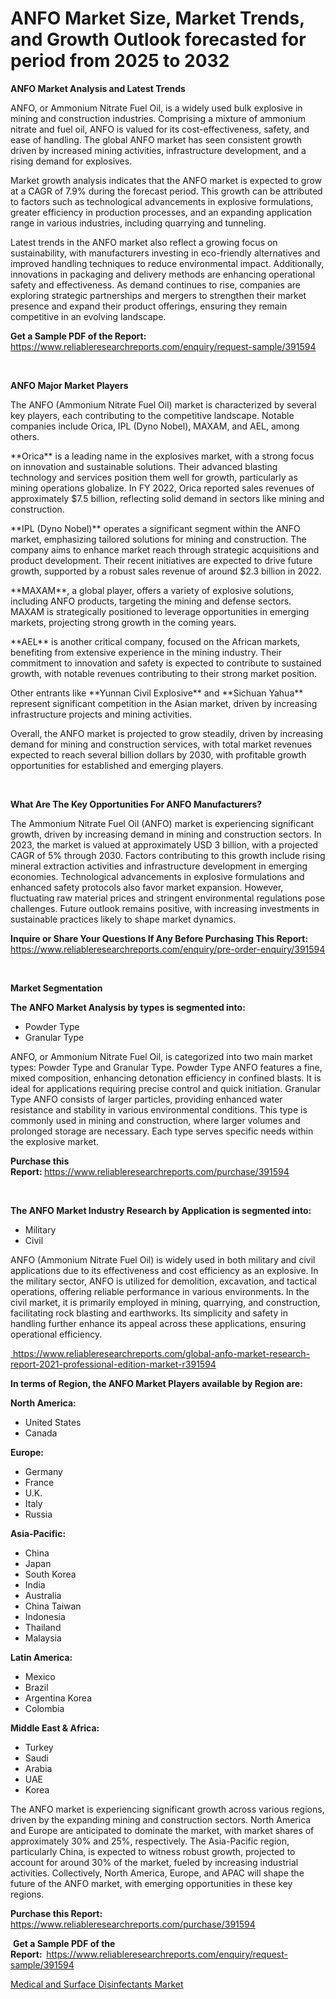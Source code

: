 <p><h1>ANFO Market Size, Market Trends, and Growth Outlook forecasted for period from 2025 to 2032</h1></p><p><strong>ANFO Market Analysis and Latest Trends</strong></p>
<p><p>ANFO, or Ammonium Nitrate Fuel Oil, is a widely used bulk explosive in mining and construction industries. Comprising a mixture of ammonium nitrate and fuel oil, ANFO is valued for its cost-effectiveness, safety, and ease of handling. The global ANFO market has seen consistent growth driven by increased mining activities, infrastructure development, and a rising demand for explosives.</p><p>Market growth analysis indicates that the ANFO market is expected to grow at a CAGR of 7.9% during the forecast period. This growth can be attributed to factors such as technological advancements in explosive formulations, greater efficiency in production processes, and an expanding application range in various industries, including quarrying and tunneling.</p><p>Latest trends in the ANFO market also reflect a growing focus on sustainability, with manufacturers investing in eco-friendly alternatives and improved handling techniques to reduce environmental impact. Additionally, innovations in packaging and delivery methods are enhancing operational safety and effectiveness. As demand continues to rise, companies are exploring strategic partnerships and mergers to strengthen their market presence and expand their product offerings, ensuring they remain competitive in an evolving landscape.</p></p>
<p><strong>Get a Sample PDF of the Report:&nbsp;</strong> <a href="https://www.reliableresearchreports.com/enquiry/request-sample/391594?utm_campaign=2788&utm_medium=2&utm_source=Github&utm_content=ia&utm_term=29032025&utm_id=anfo">https://www.reliableresearchreports.com/enquiry/request-sample/391594</a></p>
<p>&nbsp;</p>
<p><strong>ANFO Major Market Players</strong></p>
<p><p>The ANFO (Ammonium Nitrate Fuel Oil) market is characterized by several key players, each contributing to the competitive landscape. Notable companies include Orica, IPL (Dyno Nobel), MAXAM, and AEL, among others.</p><p>**Orica** is a leading name in the explosives market, with a strong focus on innovation and sustainable solutions. Their advanced blasting technology and services position them well for growth, particularly as mining operations globalize. In FY 2022, Orica reported sales revenues of approximately $7.5 billion, reflecting solid demand in sectors like mining and construction.</p><p>**IPL (Dyno Nobel)** operates a significant segment within the ANFO market, emphasizing tailored solutions for mining and construction. The company aims to enhance market reach through strategic acquisitions and product development. Their recent initiatives are expected to drive future growth, supported by a robust sales revenue of around $2.3 billion in 2022.</p><p>**MAXAM**, a global player, offers a variety of explosive solutions, including ANFO products, targeting the mining and defense sectors. MAXAM is strategically positioned to leverage opportunities in emerging markets, projecting strong growth in the coming years.</p><p>**AEL** is another critical company, focused on the African markets, benefiting from extensive experience in the mining industry. Their commitment to innovation and safety is expected to contribute to sustained growth, with notable revenues contributing to their strong market position.</p><p>Other entrants like **Yunnan Civil Explosive** and **Sichuan Yahua** represent significant competition in the Asian market, driven by increasing infrastructure projects and mining activities.</p><p>Overall, the ANFO market is projected to grow steadily, driven by increasing demand for mining and construction services, with total market revenues expected to reach several billion dollars by 2030, with profitable growth opportunities for established and emerging players.</p></p>
<p>&nbsp;</p>
<p><strong>What Are The Key Opportunities For ANFO Manufacturers?</strong></p>
<p><p>The Ammonium Nitrate Fuel Oil (ANFO) market is experiencing significant growth, driven by increasing demand in mining and construction sectors. In 2023, the market is valued at approximately USD 3 billion, with a projected CAGR of 5% through 2030. Factors contributing to this growth include rising mineral extraction activities and infrastructure development in emerging economies. Technological advancements in explosive formulations and enhanced safety protocols also favor market expansion. However, fluctuating raw material prices and stringent environmental regulations pose challenges. Future outlook remains positive, with increasing investments in sustainable practices likely to shape market dynamics.</p></p>
<p><strong>Inquire or Share Your Questions If Any Before Purchasing This Report:</strong> <a href="https://www.reliableresearchreports.com/enquiry/pre-order-enquiry/391594?utm_campaign=2788&utm_medium=2&utm_source=Github&utm_content=ia&utm_term=29032025&utm_id=anfo">https://www.reliableresearchreports.com/enquiry/pre-order-enquiry/391594</a></p>
<p>&nbsp;</p>
<p><strong>Market Segmentation</strong></p>
<p><strong>The ANFO Market Analysis by types is segmented into:</strong></p>
<p><ul><li>Powder Type</li><li>Granular Type</li></ul></p>
<p><p>ANFO, or Ammonium Nitrate Fuel Oil, is categorized into two main market types: Powder Type and Granular Type. Powder Type ANFO features a fine, mixed composition, enhancing detonation efficiency in confined blasts. It is ideal for applications requiring precise control and quick initiation. Granular Type ANFO consists of larger particles, providing enhanced water resistance and stability in various environmental conditions. This type is commonly used in mining and construction, where larger volumes and prolonged storage are necessary. Each type serves specific needs within the explosive market.</p></p>
<p><strong>Purchase this Report:&nbsp;</strong><a href="https://www.reliableresearchreports.com/purchase/391594?utm_campaign=2788&utm_medium=2&utm_source=Github&utm_content=ia&utm_term=29032025&utm_id=anfo">https://www.reliableresearchreports.com/purchase/391594</a></p>
<p>&nbsp;</p>
<p><strong>The ANFO Market Industry Research by Application is segmented into:</strong></p>
<p><ul><li>Military</li><li>Civil</li></ul></p>
<p><p>ANFO (Ammonium Nitrate Fuel Oil) is widely used in both military and civil applications due to its effectiveness and cost efficiency as an explosive. In the military sector, ANFO is utilized for demolition, excavation, and tactical operations, offering reliable performance in various environments. In the civil market, it is primarily employed in mining, quarrying, and construction, facilitating rock blasting and earthworks. Its simplicity and safety in handling further enhance its appeal across these applications, ensuring operational efficiency.</p></p>
<p><a href="https://www.reliableresearchreports.com/global-anfo-market-research-report-2021-professional-edition-market-r391594?utm_campaign=2788&utm_medium=2&utm_source=Github&utm_content=ia&utm_term=29032025&utm_id=anfo">&nbsp;https://www.reliableresearchreports.com/global-anfo-market-research-report-2021-professional-edition-market-r391594</a></p>
<p><strong>In terms of Region, the ANFO Market Players available by Region are:</strong></p>
<p>
    <p> <strong> North America: </strong>
        <ul>
            <li>United States</li>
            <li>Canada</li>
        </ul>
        </p> 
    <p> <strong> Europe: </strong>
        <ul>
            <li>Germany</li>
            <li>France</li>
            <li>U.K.</li>
            <li>Italy</li>
            <li>Russia</li>
        </ul>
        </p> 
    <p> <strong> Asia-Pacific: </strong>
        <ul>
            <li>China</li>
            <li>Japan</li>
            <li>South Korea</li>
            <li>India</li>
            <li>Australia</li>
            <li>China Taiwan</li>
            <li>Indonesia</li>
            <li>Thailand</li>
            <li>Malaysia</li>
        </ul>
        </p> 
    <p> <strong> Latin America: </strong>
        <ul>
            <li>Mexico</li>
            <li>Brazil</li>
            <li>Argentina Korea</li>
            <li>Colombia</li>
        </ul>
        </p> 
    <p> <strong> Middle East & Africa: </strong>
        <ul>
            <li>Turkey</li>
            <li>Saudi</li>
            <li>Arabia</li>
            <li>UAE</li>
            <li>Korea</li>
        </ul>
    </p>
    </p>
<p><p>The ANFO market is experiencing significant growth across various regions, driven by the expanding mining and construction sectors. North America and Europe are anticipated to dominate the market, with market shares of approximately 30% and 25%, respectively. The Asia-Pacific region, particularly China, is expected to witness robust growth, projected to account for around 30% of the market, fueled by increasing industrial activities. Collectively, North America, Europe, and APAC will shape the future of the ANFO market, with emerging opportunities in these key regions.</p></p>
<p><strong>Purchase this Report: </strong><a href="https://www.reliableresearchreports.com/purchase/391594?utm_campaign=2788&utm_medium=2&utm_source=Github&utm_content=ia&utm_term=29032025&utm_id=anfo">https://www.reliableresearchreports.com/purchase/391594</a></p>
<p>&nbsp;<strong>Get a Sample PDF of the Report:&nbsp;&nbsp;</strong><a href="https://www.reliableresearchreports.com/enquiry/request-sample/391594?utm_campaign=2788&utm_medium=2&utm_source=Github&utm_content=ia&utm_term=29032025&utm_id=anfo">https://www.reliableresearchreports.com/enquiry/request-sample/391594</a></p>
<p><strong></strong></p>
<p><p><a href="https://github.com/tumacaakesha78/Market-Research-Report-List-1/blob/main/medical-and-surface-disinfectants-market.md?utm_campaign=2788&utm_medium=2&utm_source=Github&utm_content=ia&utm_term=29032025&utm_id=anfo">Medical and Surface Disinfectants Market</a></p></p>